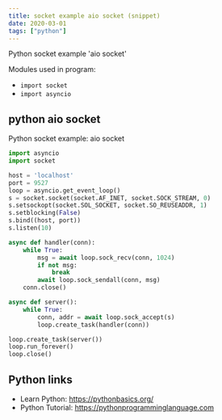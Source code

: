 ```yaml
---
title: socket example aio socket (snippet)
date: 2020-03-01
tags: ["python"]
---
```

Python socket example 'aio socket'


Modules used in program: 
* `import socket`
* `import asyncio`

## python aio socket

Python socket example: aio socket

```python
import asyncio
import socket

host = 'localhost'
port = 9527
loop = asyncio.get_event_loop()
s = socket.socket(socket.AF_INET, socket.SOCK_STREAM, 0)
s.setsockopt(socket.SOL_SOCKET, socket.SO_REUSEADDR, 1)
s.setblocking(False)
s.bind((host, port))
s.listen(10)

async def handler(conn):
    while True:
        msg = await loop.sock_recv(conn, 1024)
        if not msg:
            break
        await loop.sock_sendall(conn, msg)
    conn.close()

async def server():
    while True:
        conn, addr = await loop.sock_accept(s)
        loop.create_task(handler(conn))

loop.create_task(server())
loop.run_forever()
loop.close()

```

## Python links

- Learn Python: https://pythonbasics.org/
- Python Tutorial: https://pythonprogramminglanguage.com
